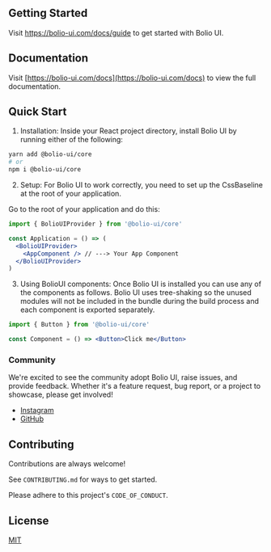 ## Getting Started

Visit <a aria-label="bolio-ui learn" href="https://bolio-ui.com/docs/guide">https://bolio-ui.com/docs/guide</a> to get started with Bolio UI.

## Documentation

Visit [https://bolio-ui.com/docs](https://bolio-ui.com/docs) to view the full documentation.

## Quick Start

1. Installation: Inside your React project directory, install Bolio UI by running either of the following:

```bash
yarn add @bolio-ui/core
# or
npm i @bolio-ui/core
```

2. Setup: For Bolio UI to work correctly, you need to set up the CssBaseline at the root of your application.

Go to the root of your application and do this:

```jsx
import { BolioUIProvider } from '@bolio-ui/core'

const Application = () => (
  <BolioUIProvider>
    <AppComponent /> // ---> Your App Component
  </BolioUIProvider>
)
```

3. Using BolioUI components: Once Bolio UI is installed you can use any of the components as follows.
   Bolio UI uses tree-shaking so the unused modules will not be included in the bundle during the build process and
   each component is exported separately.

```jsx
import { Button } from '@bolio-ui/core'

const Component = () => <Button>Click me</Button>
```

### Community

We're excited to see the community adopt Bolio UI, raise issues, and provide feedback.
Whether it's a feature request, bug report, or a project to showcase, please get involved!

- [Instagram](https://instagram.com/bolio.ui)
- [GitHub](https://github.com/bolio-ui/bolio-ui)

## Contributing

Contributions are always welcome!

See `CONTRIBUTING.md` for ways to get started.

Please adhere to this project's `CODE_OF_CONDUCT`.

## License

[MIT](https://choosealicense.com/licenses/mit/)
